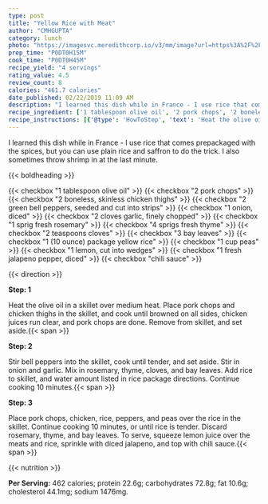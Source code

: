 ```yaml
---
type: post
title: "Yellow Rice with Meat"
author: "CMHGUPTA"
category: lunch
photo: "https://imagesvc.meredithcorp.io/v3/mm/image?url=https%3A%2F%2Fimages.media-allrecipes.com%2Fuserphotos%2F7723173.jpg"
prep_time: "P0DT0H15M"
cook_time: "P0DT0H45M"
recipe_yield: "4 servings"
rating_value: 4.5
review_count: 8
calories: "461.7 calories"
date_published: 02/22/2019 11:09 AM
description: "I learned this dish while in France - I use rice that comes prepackaged with the spices, but you can use plain rice and saffron to do the trick. I also sometimes throw shrimp in at the last minute."
recipe_ingredient: ['1 tablespoon olive oil', '2 pork chops', '2 boneless, skinless chicken thighs', '2 green bell peppers, seeded and cut into strips', '1 onion, diced', '2 cloves garlic, finely chopped', '1 sprig fresh rosemary', '4 sprigs fresh thyme', '2 teaspoons cloves', '3 bay leaves', '1 (10 ounce) package yellow rice', '1 cup peas', '1 lemon, cut into wedges', '1 fresh jalapeno pepper, diced', 'chili sauce']
recipe_instructions: [{'@type': 'HowToStep', 'text': 'Heat the olive oil in a skillet over medium heat. Place pork chops and chicken thighs in the skillet, and cook until browned on all sides, chicken juices run clear, and pork chops are done. Remove from skillet, and set aside.\n'}, {'@type': 'HowToStep', 'text': 'Stir bell peppers into the skillet, cook until tender, and set aside. Stir in onion and garlic. Mix in rosemary, thyme, cloves, and bay leaves. Add rice to skillet, and water amount listed in rice package directions. Continue cooking 10 minutes.\n'}, {'@type': 'HowToStep', 'text': 'Place pork chops, chicken, rice, peppers, and peas over the rice in the skillet. Continue cooking 10 minutes, or until rice is tender. Discard rosemary, thyme, and bay leaves. To serve, squeeze lemon juice over the meats and rice, sprinkle with diced jalapeno, and top with chili sauce.\n'}]
---
```


I learned this dish while in France - I use rice that comes prepackaged with the spices, but you can use plain rice and saffron to do the trick. I also sometimes throw shrimp in at the last minute. 

{{< boldheading >}}

{{< checkbox "1 tablespoon olive oil" >}}
{{< checkbox "2  pork chops" >}}
{{< checkbox "2  boneless, skinless chicken thighs" >}}
{{< checkbox "2  green bell peppers, seeded and cut into strips" >}}
{{< checkbox "1  onion, diced" >}}
{{< checkbox "2 cloves garlic, finely chopped" >}}
{{< checkbox "1 sprig fresh rosemary" >}}
{{< checkbox "4 sprigs fresh thyme" >}}
{{< checkbox "2 teaspoons cloves" >}}
{{< checkbox "3  bay leaves" >}}
{{< checkbox "1 (10 ounce) package yellow rice" >}}
{{< checkbox "1 cup peas" >}}
{{< checkbox "1  lemon, cut into wedges" >}}
{{< checkbox "1  fresh jalapeno pepper, diced" >}}
{{< checkbox "chili sauce" >}}


{{< direction >}}

**Step: 1**

Heat the olive oil in a skillet over medium heat. Place pork chops and chicken thighs in the skillet, and cook until browned on all sides, chicken juices run clear, and pork chops are done. Remove from skillet, and set aside.{{< span >}}

**Step: 2**

Stir bell peppers into the skillet, cook until tender, and set aside. Stir in onion and garlic. Mix in rosemary, thyme, cloves, and bay leaves. Add rice to skillet, and water amount listed in rice package directions. Continue cooking 10 minutes.{{< span >}}

**Step: 3**

Place pork chops, chicken, rice, peppers, and peas over the rice in the skillet. Continue cooking 10 minutes, or until rice is tender. Discard rosemary, thyme, and bay leaves. To serve, squeeze lemon juice over the meats and rice, sprinkle with diced jalapeno, and top with chili sauce.{{< span >}}

{{< nutrition >}}

**Per Serving:** 462 calories; protein 22.6g; carbohydrates 72.8g; fat 10.6g; cholesterol 44.1mg; sodium 1476mg.